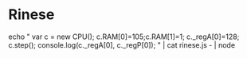 Rinese
======




echo " var c = new CPU(); c.RAM[0]=105;c.RAM[1]=1; c._regA[0]=128; c.step(); console.log(c._regA[0], c._regP[0]); " | cat rinese.js - | node

